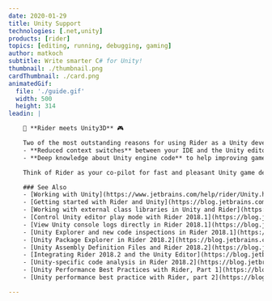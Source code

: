 ```yaml
---
date: 2020-01-29
title: Unity Support
technologies: [.net,unity]
products: [rider]
topics: [editing, running, debugging, gaming]
author: matkoch
subtitle: Write smarter C# for Unity!
thumbnail: ./thumbnail.png
cardThumbnail: ./card.png
animatedGif:
  file: './guide.gif'
  width: 500
  height: 314
leadin: |

    👾 **Rider meets Unity3D** 🎮

    Two of the most outstanding reasons for using Rider as a Unity developer:
    - **Reduced context switches** between your IDE and the Unity editor. Rider duplicates many of the frequently accessed Unity editor parts so that you don't find yourself tabbing through applications. This includes the explorer view, play-mode controls, test execution/visualization and more.
    - **Deep knowledge about Unity engine code** to help improving game performance. Rider continuously receives new code inspections that detect common mistakes specifically for the Unity platform. Refactorings and symbol searches even consider non-C# references, like in YAML files. Indicators tell us about hot paths in our code and the built-in profiler helps nailing down bottlenecks.

    Think of Rider as your co-pilot for fast and pleasant Unity game development! 🏎 🏎 🏎

    ### See Also
    - [Working with Unity](https://www.jetbrains.com/help/rider/Unity.html)
    - [Getting started with Rider and Unity](https://blog.jetbrains.com/dotnet/2017/08/30/getting-started-rider-unity/)
    - [Working with external class libraries in Unity and Rider](https://blog.jetbrains.com/dotnet/2018/02/20/working-external-class-libraries-unity-rider/)
    - [Control Unity editor play mode with Rider 2018.1](https://blog.jetbrains.com/dotnet/2018/04/05/control-unity-editor-play-mode-rider-2018-1/)
    - [View Unity console logs directly in Rider 2018.1](https://blog.jetbrains.com/dotnet/2018/04/10/view-unity-console-logs-directly-rider-2018-1/)
    - [Unity Explorer and new code inspections in Rider 2018.1](https://blog.jetbrains.com/dotnet/2018/06/14/unity-explorer-new-code-inspections-rider-2018-1/)
    - [Unity Package Explorer in Rider 2018.2](https://blog.jetbrains.com/dotnet/2018/09/19/unity-package-explorer-rider-2018-2/)
    - [Unity Assembly Definition Files and Rider 2018.2](https://blog.jetbrains.com/dotnet/2018/09/26/unity-assembly-definition-files-rider-2018-2/)
    - [Integrating Rider 2018.2 and the Unity Editor](https://blog.jetbrains.com/dotnet/2018/10/03/integrating-rider-2018-2-unity-editor/)
    - [Unity-specific code analysis in Rider 2018.2](https://blog.jetbrains.com/dotnet/2018/10/18/unity-specific-code-analysis-rider-2018-2/)
    - [Unity Performance Best Practices with Rider, Part 1](https://blog.jetbrains.com/dotnet/2019/02/21/performance-indicators-unity-code-rider/)
    - [Unity performance best practice with Rider, part 2](https://blog.jetbrains.com/dotnet/2019/02/28/performance-inspections-unity-code-rider/)

---
```

